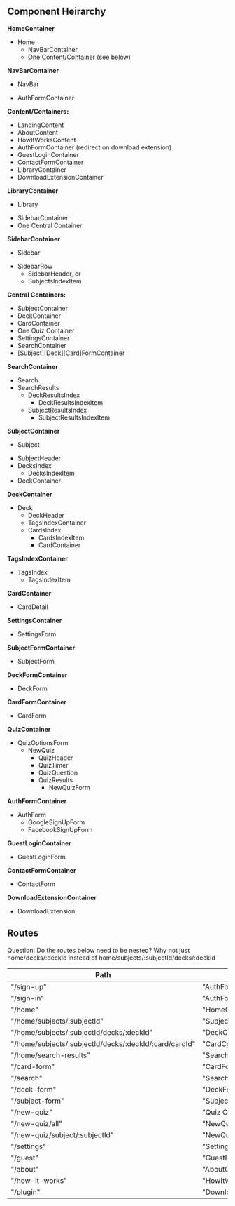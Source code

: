 ## Component Heirarchy

**HomeContainer**
 - Home
   - NavBarContainer
   - One Content/Container (see below)

**NavBarContainer**
 - NavBar
  + AuthFormContainer

**Content/Containers:**
 - LandingContent
 - AboutContent
 - HowItWorksContent
 - AuthFormContainer (redirect on download extension)
 - GuestLoginContainer
 - ContactFormContainer
 - LibraryContainer
 - DownloadExtensionContainer

**LibraryContainer**
 - Library
  + SidebarContainer
  + One Central Container

**SidebarContainer**
 - Sidebar
  + SidebarRow
    + SidebarHeader, or
    + SubjectsIndexItem

**Central Containers:**
 - SubjectContainer
 - DeckContainer
 - CardContainer
 - One Quiz Container
 - SettingsContainer
 - SearchContainer
 - [Subject][Deck][Card]FormContainer

**SearchContainer**
 - Search
 - SearchResults
   + DeckResultsIndex
     + DeckResultsIndexItem
   + SubjectResultsIndex
     + SubjectResultsIndexItem

**SubjectContainer**
 - Subject
  + SubjectHeader
  + DecksIndex
    + DecksIndexItem
  + DeckContainer

**DeckContainer**
 - Deck
   + DeckHeader
   + TagsIndexContainer
   + CardsIndex
     + CardsIndexItem
      + CardContainer

**TagsIndexContainer**
 - TagsIndex
   + TagsIndexItem

**CardContainer**
 - CardDetail

**SettingsContainer**
 - SettingsForm

**SubjectFormContainer**
 - SubjectForm

**DeckFormContainer**
 - DeckForm

**CardFormContainer**
 - CardForm

 **QuizContainer**
 - QuizOptionsForm
   + NewQuiz
     + QuizHeader
     + QuizTimer
     + QuizQuestion
     + QuizResults
       + NewQuizForm

 **AuthFormContainer**
 - AuthForm
   + GoogleSignUpForm
   + FacebookSignUpForm

 **GuestLoginContainer**
 - GuestLoginForm

 **ContactFormContainer**
 - ContactForm

 **DownloadExtensionContainer**
 - DownloadExtension


 ## Routes
 Question: Do the routes below need to be nested? Why not just home/decks/:deckId instead of home/subjects/:subjectId/decks/:deckId

 Path                                       | Component                
 -------------------------------------------|--------------------------
  "/sign-up"                                | "AuthFormContainer"      
  "/sign-in"                                | "AuthFormContainer"      
  "/home"                                   | "HomeContainer"
  "/home/subjects/:subjectId"                | "SubjectContainer"         
  "/home/subjects/:subjectId/decks/:deckId"   | "DeckContainer"      
  "/home/subjects/:subjectId/decks/:deckId/:card/cardId"   | "CardContainer"              
  "/home/search-results"                    | "SearchResultsContainer"
  "/card-form"                              | "CardFormContainer"       
  "/search"                                 | "SearchContainer"                 
  "/deck-form"                              | "DeckFormContainer"            
  "/subject-form"                           | "SubjectFormContainer"            
  "/new-quiz"                               | "Quiz Options"
  "/new-quiz/all"                           | "NewQuizContainer"
  "/new-quiz/subject/:subjectId"             | "NewQuizContainer"
  "/settings"                               | "SettingsContainer"
  "/guest"                                  | "GuestLoginContainer"
  "/about"                                  | "AboutContent"
  "/how-it-works"                           | "HowItWorksContent"
  "/plugin"                                 | "DownloadExtensionContainer"
